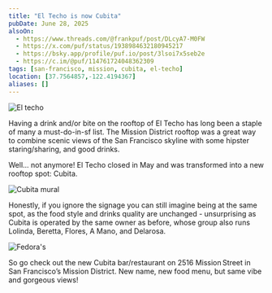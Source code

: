 ```yaml
---
title: "El Techo is now Cubita"
pubDate: June 28, 2025
alsoOn:
  - https://www.threads.com/@frankpuf/post/DLcyA7-M0FW
  - https://x.com/puf/status/1938984632180945217
  - https://bsky.app/profile/puf.io/post/3lsoi7x5seb2e
  - https://c.im/@puf/114761724048362309
tags: [san-francisco, mission, cubita, el-techo]
location: [37.7564857,-122.4194367]
aliases: []
---
```


![El techo](https://i.imgur.com/Qo7ACiZ.png)

Having a drink and/or bite on the rooftop of El Techo has long been a staple of many a must-do-in-sf list. The Mission District rooftop was a great way to combine scenic views of the San Francisco skyline with some hipster staring/sharing, and good drinks.

Well... not anymore! El Techo closed in May and was transformed into a new rooftop spot: Cubita.

![Cubita mural](https://i.imgur.com/c9p5rcF.png)

 Honestly, if you ignore the signage you can still imagine being at the same spot, as the food style and drinks quality are unchanged - unsurprising as Cubita is operated by the same owner as before, whose group also runs  Lolinda, Beretta, Flores, A Mano, and Delarosa.

![Fedora's](https://i.imgur.com/BBRJ0k7.png)

So go check out the new Cubita bar/restaurant on 2516 Mission Street in San Francisco’s Mission District. New name, new food menu, but same vibe and gorgeous views!